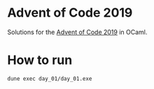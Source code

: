 # Advent of Code 2019

Solutions for the [Advent of Code 2019](https://adventofcode.com/2019) in OCaml.

# How to run
```
dune exec day_01/day_01.exe
```